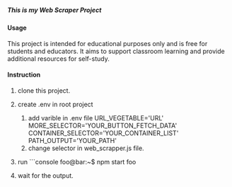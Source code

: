 ##### This is my Web Scraper Project 

#### Usage
This project is intended for educational purposes only and is free for students and educators. It aims to support classroom learning and provide additional resources for self-study.

#### Instruction
1. clone this project. 
2. create .env in root project
    
    1. add varible in .env file
        URL_VEGETABLE='URL'
        MORE_SELECTOR='YOUR_BUTTON_FETCH_DATA'
        CONTAINER_SELECTOR='YOUR_CONTAINER_LIST'
        PATH_OUTPUT='YOUR_PATH'
    2. change selector in web_scrapper.js file.

3. run ```console
    foo@bar:~$ npm start
    foo
   
4. wait for the output. 
